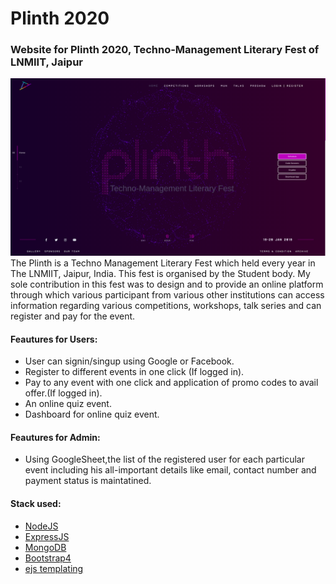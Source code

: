 # Plinth 2020 
### Website for Plinth 2020, Techno-Management Literary Fest of LNMIIT, Jaipur
![Image](plinth2k19.png)
The Plinth is a Techno Management Literary Fest which held every year in The LNMIIT, Jaipur, India. This fest is organised by the Student body. My sole contribution in this fest was to design and to provide an online platform through which various participant from various other institutions can access information regarding various competitions, workshops, talk series and can register and pay for the event.

#### Feautures for Users:

* User can signin/singup using Google or Facebook.
* Register to different events in one click (If logged in).
* Pay to any event with one click and application of promo codes to avail offer.(If logged in).
* An online quiz event.
* Dashboard for online quiz event.

#### Feautures for Admin:

* Using GoogleSheet,the list of the registered user for each particular event including his all-important details like email, contact number and payment status is maintatined. 

#### Stack used:

* [NodeJS](https://nodejs.org/en/)
* [ExpressJS](expressjs.com)
* [MongoDB](mongodb.com)
* [Bootstrap4](https://getbootstrap.com/docs/4.0/getting-started/introduction/)
* [ejs templating](http://ejs.co)
